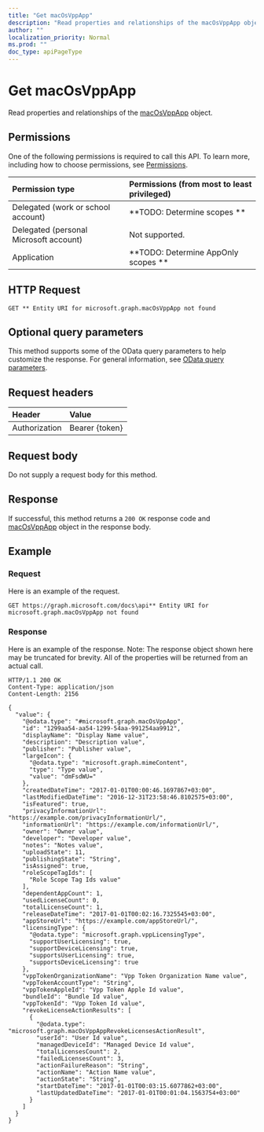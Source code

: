 ```yaml
---
title: "Get macOsVppApp"
description: "Read properties and relationships of the macOsVppApp object."
author: ""
localization_priority: Normal
ms.prod: ""
doc_type: apiPageType
---
```


# Get macOsVppApp

Read properties and relationships of the [macOsVppApp](../resources/macosvppapp.md) object.

## Permissions
One of the following permissions is required to call this API. To learn more, including how to choose permissions, see [Permissions](/concepts/permissions-reference.md).

|Permission type|Permissions (from most to least privileged)|
|:---|:---|
|Delegated (work or school account)|**TODO: Determine scopes **|
|Delegated (personal Microsoft account)|Not supported.|
|Application|**TODO: Determine AppOnly scopes **|

## HTTP Request
<!-- {
  "blockType": "ignored"
}
-->
``` http
GET ** Entity URI for microsoft.graph.macOsVppApp not found
```

## Optional query parameters
This method supports some of the OData query parameters to help customize the response. For general information, see [OData query parameters](/graph/query-parameters).

## Request headers
|Header|Value|
|:---|:---|
|Authorization|Bearer {token}|

## Request body
Do not supply a request body for this method.

## Response
If successful, this method returns a `200 OK` response code and [macOsVppApp](../resources/macosvppapp.md) object in the response body.

## Example

### Request
Here is an example of the request.
<!-- {
  "blockType": "request",
  "name": "get_macosvppapp"
}
-->
``` http
GET https://graph.microsoft.com/docs\api** Entity URI for microsoft.graph.macOsVppApp not found
```

### Response
Here is an example of the response. Note: The response object shown here may be truncated for brevity. All of the properties will be returned from an actual call.
<!-- {
  "blockType": "response",
  "truncated": true,
  "@odata.type": "microsoft.graph.macOsVppApp"
}
-->
``` http
HTTP/1.1 200 OK
Content-Type: application/json
Content-Length: 2156

{
  "value": {
    "@odata.type": "#microsoft.graph.macOsVppApp",
    "id": "1299aa54-aa54-1299-54aa-991254aa9912",
    "displayName": "Display Name value",
    "description": "Description value",
    "publisher": "Publisher value",
    "largeIcon": {
      "@odata.type": "microsoft.graph.mimeContent",
      "type": "Type value",
      "value": "dmFsdWU="
    },
    "createdDateTime": "2017-01-01T00:00:46.1697867+03:00",
    "lastModifiedDateTime": "2016-12-31T23:58:46.8102575+03:00",
    "isFeatured": true,
    "privacyInformationUrl": "https://example.com/privacyInformationUrl/",
    "informationUrl": "https://example.com/informationUrl/",
    "owner": "Owner value",
    "developer": "Developer value",
    "notes": "Notes value",
    "uploadState": 11,
    "publishingState": "String",
    "isAssigned": true,
    "roleScopeTagIds": [
      "Role Scope Tag Ids value"
    ],
    "dependentAppCount": 1,
    "usedLicenseCount": 0,
    "totalLicenseCount": 1,
    "releaseDateTime": "2017-01-01T00:02:16.7325545+03:00",
    "appStoreUrl": "https://example.com/appStoreUrl/",
    "licensingType": {
      "@odata.type": "microsoft.graph.vppLicensingType",
      "supportUserLicensing": true,
      "supportDeviceLicensing": true,
      "supportsUserLicensing": true,
      "supportsDeviceLicensing": true
    },
    "vppTokenOrganizationName": "Vpp Token Organization Name value",
    "vppTokenAccountType": "String",
    "vppTokenAppleId": "Vpp Token Apple Id value",
    "bundleId": "Bundle Id value",
    "vppTokenId": "Vpp Token Id value",
    "revokeLicenseActionResults": [
      {
        "@odata.type": "microsoft.graph.macOsVppAppRevokeLicensesActionResult",
        "userId": "User Id value",
        "managedDeviceId": "Managed Device Id value",
        "totalLicensesCount": 2,
        "failedLicensesCount": 3,
        "actionFailureReason": "String",
        "actionName": "Action Name value",
        "actionState": "String",
        "startDateTime": "2017-01-01T00:03:15.6077862+03:00",
        "lastUpdatedDateTime": "2017-01-01T00:01:04.1563754+03:00"
      }
    ]
  }
}
```

